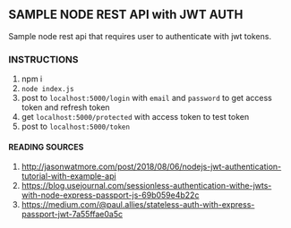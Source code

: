 ## SAMPLE NODE REST API with JWT AUTH

Sample node rest api that requires user to authenticate with jwt tokens.

### INSTRUCTIONS

1. npm i
2. `node index.js`
3. post to `localhost:5000/login` with `email` and `password` to get access token and refresh token
4. get `localhost:5000/protected` with access token to test token
5. post to `localhost:5000/token`


#### READING SOURCES
1. http://jasonwatmore.com/post/2018/08/06/nodejs-jwt-authentication-tutorial-with-example-api
2. https://blog.usejournal.com/sessionless-authentication-withe-jwts-with-node-express-passport-js-69b059e4b22c
3. https://medium.com/@paul.allies/stateless-auth-with-express-passport-jwt-7a55ffae0a5c